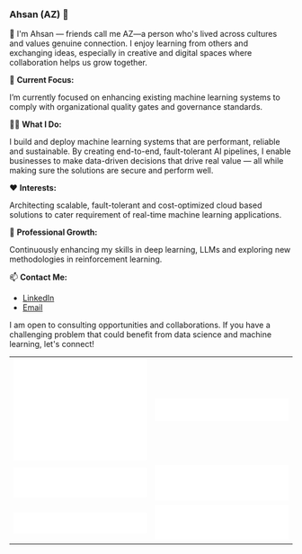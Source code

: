 ### Ahsan (AZ) 👋

🧩 I'm Ahsan — friends call me AZ—a person who's lived across cultures and values genuine connection. I enjoy learning from others and exchanging ideas, especially in creative and digital spaces where collaboration helps us grow together.

🔭 **Current Focus:** 

I’m currently focused on enhancing existing machine learning systems to comply with organizational quality gates and governance standards.

👨‍💻 **What I Do:**

I build and deploy machine learning systems that are performant, reliable and sustainable. By creating end-to-end, fault-tolerant AI pipelines, I enable businesses to make data-driven decisions that drive real value — all while making sure the solutions are secure and perform well.

❤️ **Interests:** 

Architecting scalable, fault-tolerant and cost-optimized cloud based solutions to cater requirement of real-time machine learning applications.

🌱 **Professional Growth:** 

Continuously enhancing my skills in deep learning, LLMs and exploring new methodologies in
reinforcement learning.

📫 **Contact Me:**
- [LinkedIn](https://www.linkedin.com/in/muhammad-ahsan/)
- [Email](mailto:muhammad.ahsan@gmail.com)

I am open to consulting opportunities and collaborations. If you have a challenging problem that could benefit from data
science and machine learning, let's connect!

<!DOCTYPE html>
<html lang="en">
<head>
    <meta charset="UTF-8">
    <meta name="viewport" content="width=device-width, initial-scale=1.0">
</head>
<body>
    <table>
        <tr>
            <td style="text-align: center;">
                <img src="/github-metrics.svg" alt="">
            </td>
            <td style="text-align: center;">
                <img src="/metrics.plugin.gists.svg" alt="">
            </td>
        </tr>
        <tr>
            <td style="text-align: center;">
                <img src="/metrics.plugin.languages.svg" alt="">
            </td>
            <td style="text-align: center;">
                <img src="metrics.plugin.languages.details.svg" alt="">
            </td>
        </tr>
        <tr>
            <td style="text-align: center;">
                <img src="metrics.plugin.topics.icons.svg" alt="">
            </td>
            <td style="text-align: center;">
                <img src="metrics.plugin.topics.svg" alt="">
            </td>
        </tr>
    </table>
</body>
</html>

